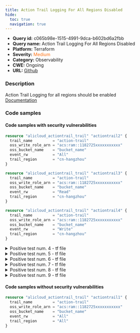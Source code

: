 ```yaml
---
title: Action Trail Logging For All Regions Disabled
hide:
  toc: true
  navigation: true
---
```


<style>
  .highlight .hll {
    background-color: #ff171742;
  }
  .md-content {
    max-width: 1100px;
    margin: 0 auto;
  }
</style>

-   **Query id:** c065b98e-1515-4991-9dca-b602bd6a2fbb
-   **Query name:** Action Trail Logging For All Regions Disabled
-   **Platform:** Terraform
-   **Severity:** <span style="color:#ff7213">Medium</span>
-   **Category:** Observability
-   **CWE:** Ongoing
-   **URL:** [Github](https://github.com/Checkmarx/kics/tree/master/assets/queries/terraform/alicloud/action_trail_logging_all_regions_disabled)

### Description
Action Trail Logging for all regions should be enabled<br>
[Documentation](https://registry.terraform.io/providers/aliyun/alicloud/latest/docs/resources/actiontrail_trail#trail_region)

### Code samples
#### Code samples with security vulnerabilities
```tf title="Positive test num. 1 - tf file" hl_lines="6"
resource "alicloud_actiontrail_trail" "actiontrail2" {
  trail_name         = "action-trail"
  oss_write_role_arn = "acs:ram::1182725xxxxxxxxxxx"
  oss_bucket_name    = "bucket_name"
  event_rw           = "All"
  trail_region       = "cn-hangzhou"
}

```
```tf title="Positive test num. 2 - tf file" hl_lines="5 6"
resource "alicloud_actiontrail_trail" "actiontrail3" {
  trail_name         = "action-trail"
  oss_write_role_arn = "acs:ram::1182725xxxxxxxxxxx"
  oss_bucket_name    = "bucket_name"
  event_rw           = "Read"
  trail_region       = "cn-hangzhou"
}

```
```tf title="Positive test num. 3 - tf file" hl_lines="5 6"
resource "alicloud_actiontrail_trail" "actiontrail4" {
  trail_name         = "action-trail"
  oss_write_role_arn = "acs:ram::1182725xxxxxxxxxxx"
  oss_bucket_name    = "bucket_name"
  event_rw           = "Write"
  trail_region       = "cn-hangzhou"
}

```
<details><summary>Positive test num. 4 - tf file</summary>

```tf hl_lines="6"
resource "alicloud_actiontrail_trail" "actiontrail5" {
  trail_name         = "action-trail"
  oss_write_role_arn = "acs:ram::1182725xxxxxxxxxxx"
  oss_bucket_name    = "bucket_name"
  event_rw           = "All"
  trail_region       = "cn-beijing"
}

```
</details>
<details><summary>Positive test num. 5 - tf file</summary>

```tf hl_lines="5 6"
resource "alicloud_actiontrail_trail" "actiontrail6" {
  trail_name         = "action-trail"
  oss_write_role_arn = "acs:ram::1182725xxxxxxxxxxx"
  oss_bucket_name    = "bucket_name"
  event_rw           = "Read"
  trail_region       = "cn-beijing"
}

```
</details>
<details><summary>Positive test num. 6 - tf file</summary>

```tf hl_lines="5 6"
resource "alicloud_actiontrail_trail" "actiontrail7" {
  trail_name         = "action-trail"
  oss_write_role_arn = "acs:ram::1182725xxxxxxxxxxx"
  oss_bucket_name    = "bucket_name"
  event_rw           = "Write"
  trail_region       = "cn-beijing"
}

```
</details>
<details><summary>Positive test num. 7 - tf file</summary>

```tf hl_lines="1"
resource "alicloud_actiontrail_trail" "actiontrail8" {
  trail_name         = "action-trail"
  oss_write_role_arn = "acs:ram::1182725xxxxxxxxxxx"
  oss_bucket_name    = "bucket_name"
  event_rw           = "All"
}

```
</details>
<details><summary>Positive test num. 8 - tf file</summary>

```tf hl_lines="1"
resource "alicloud_actiontrail_trail" "actiontrail9" {
  trail_name         = "action-trail"
  oss_write_role_arn = "acs:ram::1182725xxxxxxxxxxx"
  oss_bucket_name    = "bucket_name"
  trail_region       = "All"
}

```
</details>
<details><summary>Positive test num. 9 - tf file</summary>

```tf hl_lines="1"
resource "alicloud_actiontrail_trail" "actiontrail10" {
  trail_name         = "action-trail"
  oss_write_role_arn = "acs:ram::1182725xxxxxxxxxxx"
  trail_region       = "All"
}

```
</details>


#### Code samples without security vulnerabilities
```tf title="Negative test num. 1 - tf file"
resource "alicloud_actiontrail_trail" "actiontrail1" {
  trail_name         = "action-trail"
  oss_write_role_arn = "acs:ram::1182725xxxxxxxxxxx"
  oss_bucket_name    = "bucket_name"
  event_rw           = "All"
  trail_region       = "All"
}

```
